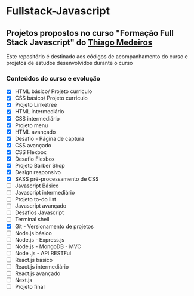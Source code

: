 # Fullstack-Javascript
## Projetos propostos no curso "Formação Full Stack Javascript" do [Thiago Medeiros](https://github.com/thiagommedeiros)

Este repositório é destinado aos códigos de acompanhamento do curso e projetos de estudos desenvolvidos durante o curso

### Conteúdos do curso e evolução

-  [X] HTML básico/ Projeto curriculo 
-  [X] CSS básico/ Projeto curriculo 
-  [X] Projeto Linketree
-  [X] HTML intermediário
-  [X] CSS intermediário
-  [X] Projeto menu
-  [X] HTML avançado
-  [X] Desafio - Página de captura
-  [X] CSS avançado
-  [X] CSS Flexbox
-  [X] Desafio Flexbox
-  [X] Projeto Barber Shop
-  [X] Design responsivo
-  [X] SASS pré-processamento de CSS
-  [ ] Javascript Básico
-  [ ] Javascript intermediário
-  [ ] Projeto to-do list
-  [ ] Javascript avançado
-  [ ] Desafios Javascript
-  [ ] Terminal shell
-  [X] Git - Versionamento de projetos
-  [ ] Node.js básico
-  [ ] Node.js - Express.js
-  [ ] Node.js - MongoDB - MVC
-  [ ] Node .js - API RESTFul
-  [ ] React.js básico
-  [ ] React.js intermediário
-  [ ] React.js avançado
-  [ ] Next.js 
-  [ ] Projeto final
